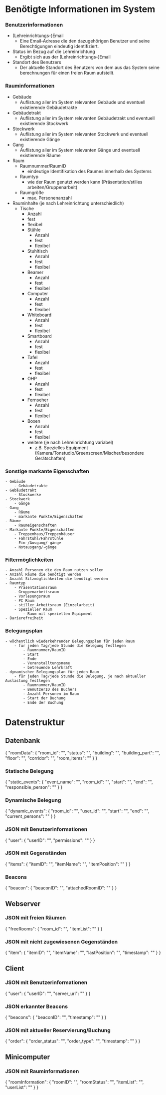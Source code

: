 # Benötigte Informationen im System

### Benutzerinformationen
- (Lehreinrichtungs-)Email
    - Eine Email-Adresse die den dazugehörigen Benutzer und seine Berechtigungen eindeutig identifiziert.
- Status im Bezug auf die Lehreinrichtung
    - Ergibt sich aus der (Lehreinrichtungs-)Email
- Standort des Benutzers
    - Der aktuelle Standort des Benutzers von dem aus das System seine berechnungen für einen freien Raum aufstellt.

### Rauminformationen
- Gebäude
    - Auflistung aller im System relevanten Gebäude und eventuell existierende Gebäudetrakte
- Gebäudetrakt
    - Auflistung aller im System relevanten Gebäudetrakt und eventuell existierende Stockwerk
- Stockwerk
    - Auflistung aller im System relevanten Stockwerk und eventuell existierende Gänge
- Gang
    - Auflistung aller im System relevanten Gänge und eventuell existierende Räume
- Raum
    - Raumnummer/RaumID
        - eindeutige Identifikation des Raumes innerhalb des Systems
    - Raumtyp
        -  wie der Raum genutzt werden kann (Präsentation/stilles arbeiten/Gruppenarbeit)
    - Raumgröße
         - max. Personenanzahl
- Rauminhalte (je nach Lehreinrichtung unterschiedlich)
    - Tische
        - Anzahl
        - fest
        - flexibel
        - Stühle
            - Anzahl
            - fest
            - flexibel
        - Stuhltisch
            - Anzahl
            - fest
            - flexibel
        - Beamer
            - Anzahl
            - fest
            - flexibel
        - Computer
            - Anzahl
            - fest
            - flexibel
        - Whiteboard
            - Anzahl
            - fest
            - flexibel
        - Smartboard
            - Anzahl
            - fest
            - flexibel
        - Tafel
            - Anzahl
            - fest
            - flexibel
        - OHP
            - Anzahl
            - fest
            - flexibel
        - Fernseher
            - Anzahl
            - fest
            - flexibel
        - Boxen
            - Anzahl
            - fest
            - flexibel
        - weitere (je nach Lehreinrichtung variabel)
            - z.B. Spezielles Equipment (Kamera/Tonstudio/Greenscreen/Mischer/besondere Gerätschaften)
### Sonstige markante Eigenschaften
    - Gebäude
        - Gebäudetrakte
    - Gebäudetrakt
        - Stockwerke
    - Stockwerk
        - Gänge
    - Gang
        - Räume
        - markante Punkte/Eigenschaften
    - Räume
        - Raumeigenschaften
    - Markante Punkte/Eigenschaften
        - Treppenhaus/Treppenhäuser
        - Fahrstuhl/Fahrstühle
        - Ein-/Ausgang/-gänge
        - Notausgang/-gänge
        
### Filtermöglichkeiten
    - Anzahl Personen die den Raum nutzen sollen
    - Anzahl Räume die benötigt werden
    - Anzahl Sitzmöglichkeiten die benötigt werden
    - Raumtyp
        - Präsentationsraum
        - Gruppenarbeitsraum
        - Vorlesungsraum
        - PC Raum
        - stiller Arbeitsraum (Einzelarbeit)
        - Spezieller Raum  
            - Raum mit speziellem Equipment
    - Barierefreiheit
    
### Belegungsplan
    - wöchentlich wiederkehrender Belegungsplan für jeden Raum
        - für jeden Tag/jede Stunde die Belegung festlegen
            - Raumnummer/RaumID
            - Start
            - Ende
            - Veranstalltungsname
            - betreuende Lehrkraft
    - dynamischer Belegungsplan für jeden Raum
        - für jeden Tag/jede Stunde die Belegung, je nach aktueller Auslastung festlegen
            - Raumnummer/RaumID
            - BenutzerID des Buchers
            - Anzahl Personen im Raum
            - Start der Buchung
            - Ende der Buchung
            

# Datenstruktur

## Datenbank
{
  "roomData": {
            "room_id": "",
            "status": "",
            "building": "",
            "building_part": "",
            "floor": "",
            "corridor": "",
            "room_items": ""
            }
}


### Statische Belegung
{
  "static_events": {
            "event_name": "",
            "room_id": "",
            "start": "",
            "end": "",
            "responsible_person": ""
            }
}


### Dynamische Belegung
{
  "dynamic_events": {
            "room_id": "",
            "user_id": "",
            "start": "",
            "end": "",
            "current_persons": ""
            }
}

### JSON mit Benutzerinformationen
{
  "user": {
            "userID": "",
            "permissions": ""
            }
}

### JSON mit Gegenständen
{
  "items": {
            "itemID": "",
            "itemName": "",
            "itemPosition": ""
            }
}

### Beacons
{
  "beacon": {
            "beaconID": "",
            "attachedRoomID": ""
            }
}

## Webserver

### JSON mit freien Räumen
{
  "freeRooms": {
            "room_id": "",
            "itemList": ""
            }
}

### JSON mit nicht zugewiesenen Gegenständen
{
  "item": {
            "itemID": "",
            "itemName": "",
            "lastPosition": "",
            "timestamp": ""
            }
}

## Client
### JSON mit Benutzerinformationen
{
  "user": {
            "userID": "",
            "server_url": ""
            }
}


### JSON erkannter Beacons
{
  "beacons": {
            "beaconID": "",
            "timestamp": ""
            }
}


### JSON mit aktueller Reservierung/Buchung
{
  "order": {
            "order_status": "",
            "order_type": "",
            "timestamp": ""
            }
} 

## Minicomputer
### JSON mit Rauminformationen
{
  "roomInformation": {
            "roomID": "",
            "roomStatus": "",
            "itemList": "",
            "userList": ""
            }
}            
         
            
            
            
            
<!--
* Benutzerinformationen
    - (Lehreinrichtungs )Email
    - Status im Bezug auf die Lehreinrichtung
        - Zugangsberechtigungen
    - Standort des Benutzers
* Rauminformationen
    - Raumnummer/RaumID
    - Gebäude
    - Gebäudetrakt
    - Stockwerk
    - Gang
    - Raumtyp (Präsentation/Stilles arbeiten/Gruppenarbeit)
    - Raumgröße (in Bezug auf max. Personenanzahl)
    - Rauminhalte
        - Tische
            - Anzahl
            - fest
            - flexibel
        - Stühle
            - Anzahl
            - fest
            - flexibel
        - Stuhltisch
            - Anzahl
            - fest
            - flexibel
        - Beamer
            - Anzahl
            - fest
            - flexibel
        - Computer
            - Anzahl
            - fest
            - flexibel
        - Whiteboard
            - Anzahl
            - fest
            - flexibel
        - Smartboard
            - Anzahl
            - fest
            - flexibel
        - Tafel
            - Anzahl
            - fest
            - flexibel
        - OHP
            - Anzahl
            - fest
            - flexibel
        - Fernseher
            - Anzahl
            - fest
            - flexibel
        - Boxen
            - Anzahl
            - fest
            - flexibel
        - etc. (je nach Lehreinrichtung variabel)
            - z.B. Spezielles Equipment (Kamera/Tonstudio/Greenscreen/Mischer/besondere Gerätschaften)
    - Max. Bestuhlung
* Sonstige Markante Eigenschaften
    - Gebäude
        - Gebäudetrakte
    - Gebäudetrakt
        - Stockwerke
    - Stockwerk
        - Gänge
    - Gang
        - Räume
        - markante Punkte/Eigenschaften
    - Räume
        - Raumeigenschaften
    - Markante Punkte/Eigenschaften
        - Position Treppenhaus/Treppenhäuser
        - Position Fahrstuhl/Fahrstühle
        - Position Ein-/Ausgang/-gänge
        - Position Notausgang/-gänge
* Filtermöglichkeiten
    - Anzahl Personen
    - Anzahl Räume
    - Anzahl Sitzmöglichkeiten
    - Raumtyp
        - Präsentationsraum
        - Gruppenarbeitsraum
        - Vorlesungsraum
        - PC Raum
        - stiller Arbeitsraum (Einzelarbeit)
        - Spezieller Raum  
            - Raum mit speziellem Equipment
        - Barierefreiheit
        - 
* Belegungsplan
    - wöchentlich wiederkehrender Belegungsplan für jeden Raum
        - für jeden Tag/jede Stunde die Belegung festlegen
            - Raumnummer/RaumID
            - Start
            - Ende
            - Veranstalltungsname
            - betreuende Lehrkraft
    - dynamischer Belegungsplan für jeden Raum
        - für jeden Tag/jede Stunde die Belegung, je nach aktueller Auslastung festlegen
            - Raumnummer/RaumID
            - BenutzerID des Buchers
            - Anzahl Personen im Raum
            - Start der Buchung
            - Ende der Buchung
-->